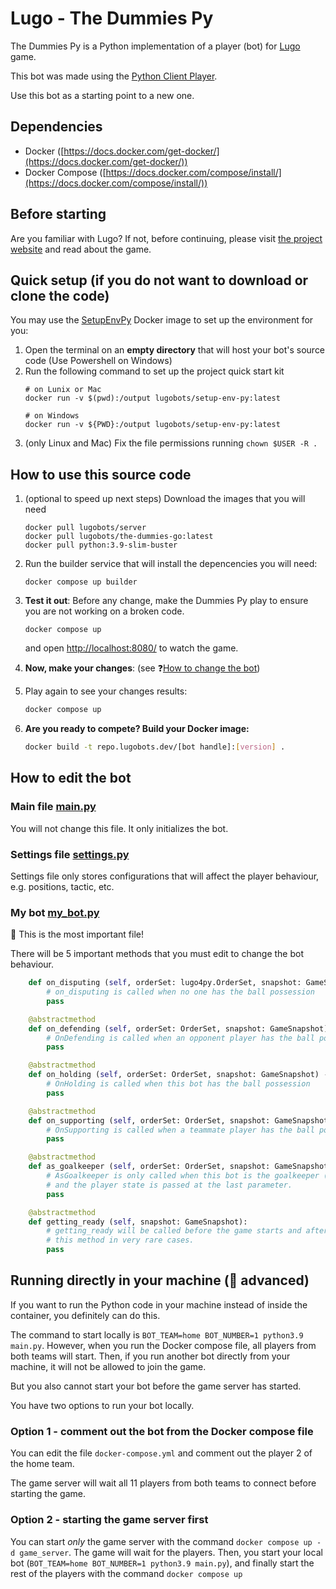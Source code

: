 # Lugo - The Dummies Py

The Dummies Py is a Python implementation of a player (bot) for [Lugo](https://lugobots.dev) game.

This bot was made using the [Python Client Player](https://github.com/lugobots/lugo4py).

Use this bot as a starting point to a new one. 

## Dependencies

* Docker ([https://docs.docker.com/get-docker/](https://docs.docker.com/get-docker/))
* Docker Compose ([https://docs.docker.com/compose/install/](https://docs.docker.com/compose/install/))

## Before starting

Are you familiar with Lugo? 
If not, before continuing, please visit [the project website](https://lugobots.dev) and read about the game.

## Quick setup (if you do not want to download or clone the code)

You may use the [SetupEnvPy](https://hub.docker.com/r/lugobots/setup-env-py) Docker image to set up the environment for you:

1. Open the terminal on an **empty directory** that will host your bot's source code (Use Powershell on Windows)
2. Run the following command to set up the project quick start kit
    ```shell
    # on Lunix or Mac
    docker run -v $(pwd):/output lugobots/setup-env-py:latest
    
    # on Windows
    docker run -v ${PWD}:/output lugobots/setup-env-py:latest 
    ```
3. (only Linux and Mac) Fix the file permissions running `chown $USER -R .`

## How to use this source code
1. (optional to speed up next steps) Download the images that you will need
   ```shell
   docker pull lugobots/server
   docker pull lugobots/the-dummies-go:latest
   docker pull python:3.9-slim-buster
   ```
2. Run the builder service that will install the depencencies you will need:
   ```sell 
   docker compose up builder
   ```
3. **Test it out**: Before any change, make the Dummies Py play to ensure you are not working on a broken code.

   ```shell 
   docker compose up
   ```
   and open [http://localhost:8080/](http://localhost:8080/) to watch the game.
4. **Now, make your changes**: (see :question:[How to change the bot](#how-to-edit-the-bot))
5. Play again to see your changes results: 

   ```sh 
   docker compose up
   ```
6. **Are you ready to compete? Build your Docker image:** 
    
    ```sh 
   docker build -t repo.lugobots.dev/[bot handle]:[version] .
   ```

## How to edit the bot   

### Main file [main.py](main.py)

You will not change this file. It only initializes the bot.

### Settings file [settings.py](settings.py)

Settings file only stores configurations that will affect the player behaviour, e.g. positions, tactic, etc.

### My bot [my_bot.py](my_bot.py)

:eyes: This is the most important file!

There will be 5 important methods that you must edit to change the bot behaviour.

```python
    def on_disputing (self, orderSet: lugo4py.OrderSet, snapshot: GameSnapshot) -> OrderSet:
        # on_disputing is called when no one has the ball possession
        pass

    @abstractmethod
    def on_defending (self, orderSet: OrderSet, snapshot: GameSnapshot) -> OrderSet:
        # OnDefending is called when an opponent player has the ball possession
        pass

    @abstractmethod
    def on_holding (self, orderSet: OrderSet, snapshot: GameSnapshot) -> OrderSet:
        # OnHolding is called when this bot has the ball possession
        pass

    @abstractmethod
    def on_supporting (self, orderSet: OrderSet, snapshot: GameSnapshot) -> OrderSet:
        # OnSupporting is called when a teammate player has the ball possession
        pass

    @abstractmethod
    def as_goalkeeper (self, orderSet: OrderSet, snapshot: GameSnapshot, state: PLAYER_STATE) -> OrderSet:
        # AsGoalkeeper is only called when this bot is the goalkeeper (number 1). This method is called on every turn,
        # and the player state is passed at the last parameter.
        pass

    @abstractmethod
    def getting_ready (self, snapshot: GameSnapshot):
        # getting_ready will be called before the game starts and after a goal event. You will only need to implement
        # this method in very rare cases.
        pass
```

## Running directly in your machine (:ninja: advanced) 

If you want to run the Python code in your machine instead of inside the container, you definitely can do this.

The command to start locally is `BOT_TEAM=home BOT_NUMBER=1 python3.9 main.py`. However, when you run the Docker compose 
file, all players from both teams will start. Then, if you run another bot directly from your machine, it will not
be allowed to join the game.

But you also cannot start your bot before the game server has started.

You have two options to run your bot locally.

### Option 1 - comment out the bot from the Docker compose file

You can edit the file `docker-compose.yml` and comment out the player 2 of the home team.

The game server will wait all 11 players from both teams to connect before starting the game.

### Option 2 - starting the game server first

You can start _only_ the game server with the command `docker compose up -d game_server`. The game will wait for the players. Then, you
start your local bot (`BOT_TEAM=home BOT_NUMBER=1 python3.9 main.py`), and finally start the rest of the players with the
command `docker compose up`